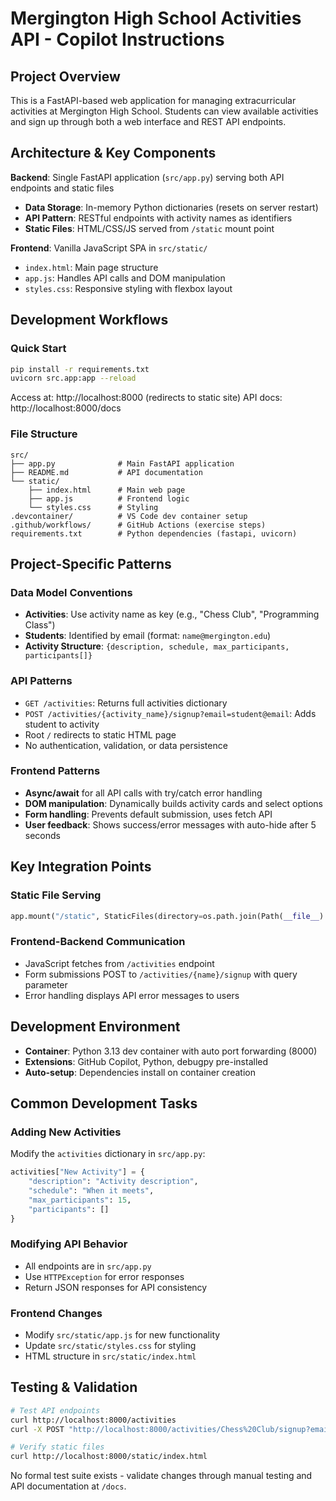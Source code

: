 # Mergington High School Activities API - Copilot Instructions

## Project Overview

This is a FastAPI-based web application for managing extracurricular activities at Mergington High School. Students can view available activities and sign up through both a web interface and REST API endpoints.

## Architecture & Key Components

**Backend**: Single FastAPI application (`src/app.py`) serving both API endpoints and static files
- **Data Storage**: In-memory Python dictionaries (resets on server restart)
- **API Pattern**: RESTful endpoints with activity names as identifiers
- **Static Files**: HTML/CSS/JS served from `/static` mount point

**Frontend**: Vanilla JavaScript SPA in `src/static/`
- `index.html`: Main page structure
- `app.js`: Handles API calls and DOM manipulation
- `styles.css`: Responsive styling with flexbox layout

## Development Workflows

### Quick Start
```bash
pip install -r requirements.txt
uvicorn src.app:app --reload
```
Access at: http://localhost:8000 (redirects to static site)
API docs: http://localhost:8000/docs

### File Structure
```
src/
├── app.py              # Main FastAPI application
├── README.md           # API documentation
└── static/
    ├── index.html      # Main web page
    ├── app.js          # Frontend logic
    └── styles.css      # Styling
.devcontainer/          # VS Code dev container setup
.github/workflows/      # GitHub Actions (exercise steps)
requirements.txt        # Python dependencies (fastapi, uvicorn)
```

## Project-Specific Patterns

### Data Model Conventions
- **Activities**: Use activity name as key (e.g., "Chess Club", "Programming Class")
- **Students**: Identified by email (format: `name@mergington.edu`)
- **Activity Structure**: `{description, schedule, max_participants, participants[]}`

### API Patterns
- `GET /activities`: Returns full activities dictionary
- `POST /activities/{activity_name}/signup?email=student@email`: Adds student to activity
- Root `/` redirects to static HTML page
- No authentication, validation, or data persistence

### Frontend Patterns
- **Async/await** for all API calls with try/catch error handling
- **DOM manipulation**: Dynamically builds activity cards and select options
- **Form handling**: Prevents default submission, uses fetch API
- **User feedback**: Shows success/error messages with auto-hide after 5 seconds

## Key Integration Points

### Static File Serving
```python
app.mount("/static", StaticFiles(directory=os.path.join(Path(__file__).parent, "static")), name="static")
```

### Frontend-Backend Communication
- JavaScript fetches from `/activities` endpoint
- Form submissions POST to `/activities/{name}/signup` with query parameter
- Error handling displays API error messages to users

## Development Environment

- **Container**: Python 3.13 dev container with auto port forwarding (8000)
- **Extensions**: GitHub Copilot, Python, debugpy pre-installed
- **Auto-setup**: Dependencies install on container creation

## Common Development Tasks

### Adding New Activities
Modify the `activities` dictionary in `src/app.py`:
```python
activities["New Activity"] = {
    "description": "Activity description",
    "schedule": "When it meets",
    "max_participants": 15,
    "participants": []
}
```

### Modifying API Behavior
- All endpoints are in `src/app.py`
- Use `HTTPException` for error responses
- Return JSON responses for API consistency

### Frontend Changes
- Modify `src/static/app.js` for new functionality
- Update `src/static/styles.css` for styling
- HTML structure in `src/static/index.html`

## Testing & Validation

```bash
# Test API endpoints
curl http://localhost:8000/activities
curl -X POST "http://localhost:8000/activities/Chess%20Club/signup?email=test@mergington.edu"

# Verify static files
curl http://localhost:8000/static/index.html
```

No formal test suite exists - validate changes through manual testing and API documentation at `/docs`.